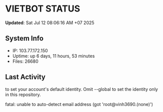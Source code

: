 # VIETBOT STATUS
**Updated**: Sat Jul 12 08:06:16 AM +07 2025

## System Info
- IP: 103.77.172.150
- Uptime: up 6 days, 11 hours, 53 minutes
- Files: 26680

## Last Activity

to set your account's default identity.
Omit --global to set the identity only in this repository.

fatal: unable to auto-detect email address (got 'root@vinh3690.(none)')
